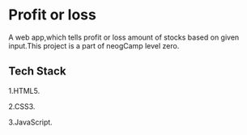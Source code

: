 
# Profit or loss

A web app,which tells profit or loss amount of stocks based on given input.This project is a part of neogCamp level zero.


## Tech Stack

1.HTML5.

2.CSS3.

3.JavaScript.
